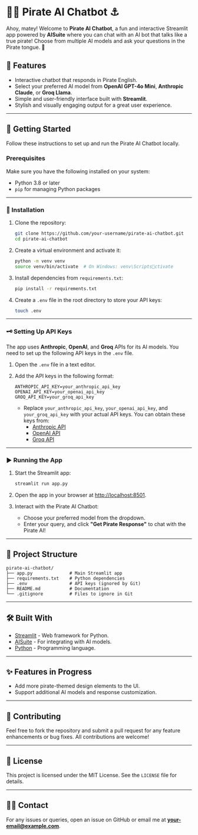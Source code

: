 
# 🏴‍☠️ Pirate AI Chatbot ⚓

Ahoy, matey! Welcome to **Pirate AI Chatbot**, a fun and interactive Streamlit app powered by **AISuite** where you can chat with an AI bot that talks like a true pirate! Choose from multiple AI models and ask your questions in the Pirate tongue. 🦜

## 📖 Features
- Interactive chatbot that responds in Pirate English.
- Select your preferred AI model from **OpenAI GPT-4o Mini**, **Anthropic Claude**, or **Groq Llama**.
- Simple and user-friendly interface built with **Streamlit**.
- Stylish and visually engaging output for a great user experience.

---

## 🚀 Getting Started

Follow these instructions to set up and run the Pirate AI Chatbot locally.

### Prerequisites

Make sure you have the following installed on your system:
- Python 3.8 or later
- `pip` for managing Python packages

---

### 🔧 Installation

1. Clone the repository:
   ```bash
   git clone https://github.com/your-username/pirate-ai-chatbot.git
   cd pirate-ai-chatbot
   ```

2. Create a virtual environment and activate it:
   ```bash
   python -m venv venv
   source venv/bin/activate  # On Windows: venv\Scriptsctivate
   ```

3. Install dependencies from `requirements.txt`:
   ```bash
   pip install -r requirements.txt
   ```

4. Create a `.env` file in the root directory to store your API keys:
   ```bash
   touch .env
   ```

---

### 🗝️ Setting Up API Keys

The app uses **Anthropic**, **OpenAI**, and **Groq** APIs for its AI models. You need to set up the following API keys in the `.env` file.

1. Open the `.env` file in a text editor.
2. Add the API keys in the following format:
   ```env
   ANTHROPIC_API_KEY=your_anthropic_api_key
   OPENAI_API_KEY=your_openai_api_key
   GROQ_API_KEY=your_groq_api_key
   ```

   - Replace `your_anthropic_api_key`, `your_openai_api_key`, and `your_groq_api_key` with your actual API keys. You can obtain these keys from:
     - [Anthropic API](https://www.anthropic.com/)
     - [OpenAI API](https://platform.openai.com/)
     - [Groq API](https://groq.com/)

---

### ▶️ Running the App

1. Start the Streamlit app:
   ```bash
   streamlit run app.py
   ```

2. Open the app in your browser at [http://localhost:8501](http://localhost:8501).

3. Interact with the Pirate AI Chatbot:
   - Choose your preferred model from the dropdown.
   - Enter your query, and click **"Get Pirate Response"** to chat with the Pirate AI!

---

## 📂 Project Structure

```
pirate-ai-chatbot/
├── app.py              # Main Streamlit app
├── requirements.txt    # Python dependencies
├── .env                # API keys (ignored by Git)
├── README.md           # Documentation
└── .gitignore          # Files to ignore in Git
```

---

## 🛠️ Built With

- [Streamlit](https://streamlit.io/) - Web framework for Python.
- [AISuite](https://aisuite.docs.example.com) - For integrating with AI models.
- [Python](https://www.python.org/) - Programming language.

---

## ✨ Features in Progress
- Add more pirate-themed design elements to the UI.
- Support additional AI models and response customization.

---

## 🤝 Contributing

Feel free to fork the repository and submit a pull request for any feature enhancements or bug fixes. All contributions are welcome!

---

## 📜 License

This project is licensed under the MIT License. See the `LICENSE` file for details.

---

## 🏴‍☠️ Contact

For any issues or queries, open an issue on GitHub or email me at **your-email@example.com**.
